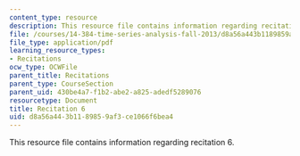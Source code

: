```yaml
---
content_type: resource
description: This resource file contains information regarding recitation 6.
file: /courses/14-384-time-series-analysis-fall-2013/d8a56a443b1189859af3ce1066f6bea4_MIT14_384F13_rec6.pdf
file_type: application/pdf
learning_resource_types:
- Recitations
ocw_type: OCWFile
parent_title: Recitations
parent_type: CourseSection
parent_uid: 430be4a7-f1b2-abe2-a825-adedf5289076
resourcetype: Document
title: Recitation 6
uid: d8a56a44-3b11-8985-9af3-ce1066f6bea4
---
```

This resource file contains information regarding recitation 6.

